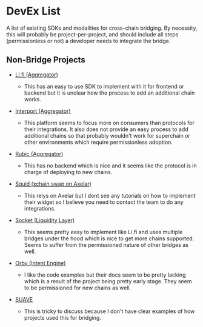 # DevEx List

A list of existing SDKs and modalities for cross-chain bridging. By necessity, this will probably be
project-per-project, and should include all steps (permissionless or not) a developer needs to
integrate the bridge.

## Non-Bridge Projects

- [Li.fi (Aggregator)](https://docs.li.fi/)
    - This has an easy to use SDK to implement with it for frontend or backend but it is unclear how the process to add an additional chain works. 

- [Interport (Aggregator)](https://docs.interport.fi/)
    - This platform seems to focus more on consumers than protocols for their integrations. It also does not provide an easy process to add additional chains so that probably wouldn't work for superchain or other environments which require permissionless adoption. 
- [Rubic (Aggregator)](https://docs.rubic.finance/)
    - This has no backend which is nice and it seems like the protocol is in charge of deploying to new chains. 
- [Squid (xchain swap on Axelar)](https://docs.widget.squidrouter.com/)
    - This relys on Axelar but I dont see any tutorials on how to implement their widget so I believe you need to contact the team to do any integrations. 
- [Socket (Liquidity Layer)](https://docs.socket.tech/)
    - This seems pretty easy to implement like Li.fi and uses multiple bridges under the hood which is nice to get more chains supported. Seems to suffer from the permissioned nature of other bridges as well. 
- [Orby (Intent Engine)](https://docs.orblabs.xyz/)
    - I like the code examples but their docs seem to be pretty lacking which is a result of the project being pretty early stage. They seem to be permissioned for new chains as well. 
- [SUAVE](https://collective.flashbots.net/c/suave/27)
    - This is tricky to discuss because I don't have clear examples of how projects used this for bridging. 